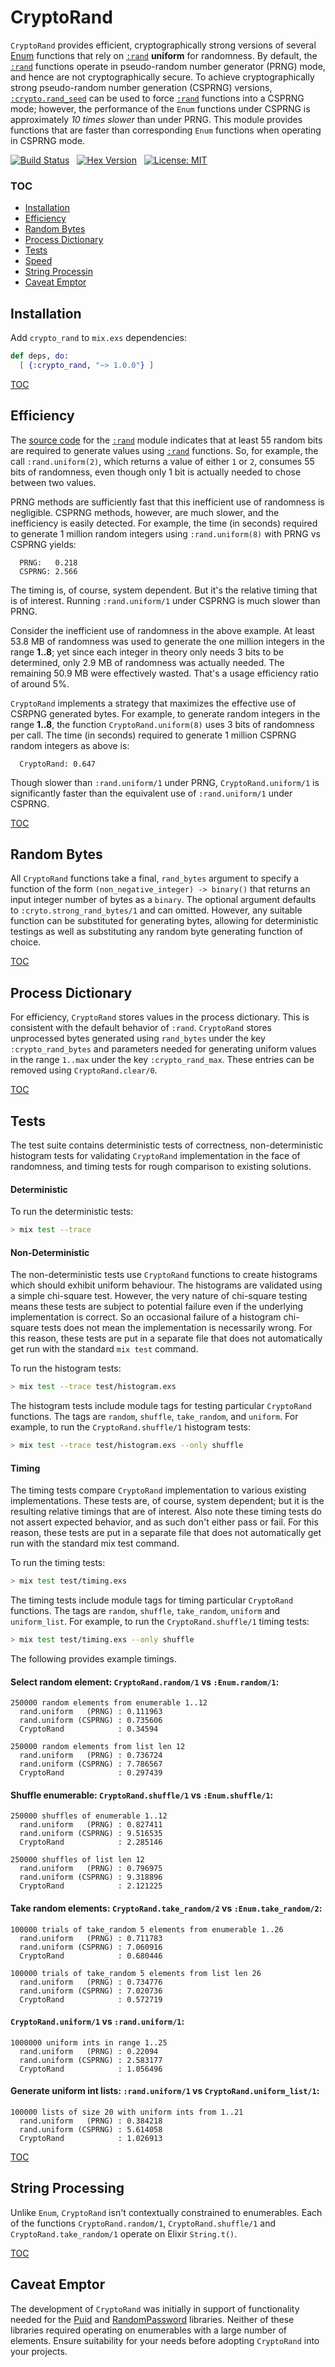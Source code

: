 # CryptoRand

`CryptoRand` provides efficient, cryptographically strong versions of several [Enum](https://hexdocs.pm/elixir/Enum.html) functions that rely on [`:rand`](http://www.erlang.org/doc/man/rand.html) __uniform__ for randomness. By default, the [`:rand`](http://www.erlang.org/doc/man/rand.html) functions operate in pseudo-random number generator (PRNG) mode, and hence are not cryptographically secure. To achieve cryptographically strong pseudo-random number generation (CSPRNG) versions, [`:crypto.rand_seed`](http://www.erlang.org/doc/man/crypto.html#rand_seed-0) can be used to force [`:rand`](http://www.erlang.org/doc/man/rand.html) functions into a CSPRNG mode; however, the performance of the `Enum` functions under CSPRNG is approximately _10 times slower_ than under PRNG. This module provides functions that are faster than corresponding `Enum` functions when operating in CSPRNG mode.

[![Build Status](https://travis-ci.org/CryptoRand/Elixir.svg?branch=master)](https://travis-ci.org/CryptoRand/Elixir) &nbsp; [![Hex Version](https://img.shields.io/hexpm/v/crypto_rand.svg "Hex Version")](https://hex.pm/packages/crypto_rand) &nbsp; [![License: MIT](https://img.shields.io/npm/l/express.svg)]()

### <a name="TOC"></a>TOC
 - [Installation](#Installation)
 - [Efficiency](#Efficiency)
 - [Random Bytes](#Random_Bytes)
 - [Process Dictionary](#Process_Dictionary)
 - [Tests](#Tests)
 - [Speed](#Speed)
 - [String Processin](#String_Processing)
 - [Caveat Emptor](#Caveat_Emptor)

## <a name="Installation"></a>Installation

Add `crypto_rand` to `mix.exs` dependencies:

  ```elixir
  def deps, do:
    [ {:crypto_rand, "~> 1.0.0"} ]
  ```

[TOC](#TOC)

## <a name="Efficiency"></a>Efficiency

The [source code](http://www.erlang.org/downloads) for the [`:rand`](http://www.erlang.org/doc/man/rand.html) module indicates that at least 55 random bits are required to generate values using [`:rand`](http://www.erlang.org/doc/man/rand.html) functions. So, for example, the call `:rand.uniform(2)`, which returns a value of either `1` or `2`, consumes 55 bits of randomness, even though only 1 bit is actually needed to chose between two values.

PRNG methods are sufficiently fast that this inefficient use of randomness is negligible. CSPRNG methods, however, are much slower, and the inefficiency is easily detected. For example, the time (in seconds) required to generate 1 million random integers using `:rand.uniform(8)` with PRNG vs CSPRNG yields:

      PRNG:   0.218
      CSPRNG: 2.566

The timing is, of course, system dependent. But it's the relative timing that is of interest. Running `:rand.uniform/1` under CSPRNG is much slower than PRNG.

Consider the inefficient use of randomness in the above example. At least 53.8 MB of randomness was used to generate the one million integers in the range **1..8**; yet since each integer in theory only needs 3 bits to be determined, only 2.9 MB of randomness was actually needed. The remaining 50.9 MB were effectively wasted. That's a usage efficiency ratio of around 5%.

`CryptoRand` implements a strategy that maximizes the effective use of CSRPNG generated bytes. For example, to generate random integers in the range **1..8**, the function `CryptoRand.uniform(8)` uses 3 bits of randomness per call. The time (in seconds) required to generate 1 million CSPRNG random integers as above is:

      CryptoRand: 0.647

Though slower than `:rand.uniform/1` under PRNG, `CryptoRand.uniform/1` is significantly faster than the equivalent use of `:rand.uniform/1` under CSPRNG.

[TOC](#TOC)

## <a name="Random_Bytes"></a>Random Bytes

All `CryptoRand` functions take a final, `rand_bytes` argument to specify a function of the form `(non_negative_integer) -> binary()` that returns an input integer number of bytes as a `binary`. The optional argument defaults to `:cryto.strong_rand_bytes/1` and can omitted. However, any suitable function can be substituted for generating bytes, allowing for deterministic testings as well as substituting any random byte generating function of choice.

[TOC](#TOC)

## <a name="Process_Dictionary"></a>Process Dictionary

For efficiency, `CryptoRand` stores values in the process dictionary. This is consistent with the default behavior of `:rand`. `CryptoRand` stores unprocessed bytes generated using `rand_bytes` under the key `:crypto_rand_bytes` and parameters needed for generating uniform values in the range `1..max` under the key `:crypto_rand_max`. These entries can be removed using `CryptoRand.clear/0`.

[TOC](#TOC)

## <a name="Tests"></a>Tests

The test suite contains deterministic tests of correctness, non-deterministic histogram tests for validating `CryptoRand` implementation in the face of randomness, and timing tests for rough comparison to existing solutions.

#### Deterministic

To run the deterministic tests:
    
```bash
> mix test --trace
```

#### Non-Deterministic

The non-deterministic tests use `CryptoRand` functions to create histograms which should exhibit uniform behaviour. The histograms are validated using a simple chi-square test. However, the very nature of chi-square testing means these tests are subject to potential failure even if the underlying implementation is correct. So an occasional failure of a histogram chi-square tests does not mean the implementation is necessarily wrong. For this reason, these tests are put in a separate file that does not automatically get run with the standard `mix test` command.

To run the histogram tests:
    
```bash
> mix test --trace test/histogram.exs
```

The histogram tests include module tags for testing particular `CryptoRand` functions. The tags are `random`, `shuffle`, `take_random`, and `uniform`. For example, to run the `CryptoRand.shuffle/1` histogram tests:

```bash
> mix test --trace test/histogram.exs --only shuffle
```

#### Timing

The timing tests compare `CryptoRand` implementation to various existing implementations. These tests are, of course, system dependent; but it is the resulting relative timings that are of interest. Also note these timing tests do not assert expected behavior, and as such don't either pass or fail. For this reason, these tests are put in a separate file that does not automatically get run with the standard mix test command.

To run the timing tests:

```bash
> mix test test/timing.exs
```

The timing tests include module tags for timing particular `CryptoRand` functions. The tags are `random`, `shuffle`, `take_random`, `uniform` and `uniform_list`. For example, to run the `CryptoRand.shuffle/1` timing tests:

```bash
> mix test test/timing.exs --only shuffle
```

The following provides example timings.

#### Select random element: `CryptoRand.random/1` vs `:Enum.random/1`:

    250000 random elements from enumerable 1..12
      rand.uniform   (PRNG) : 0.111963
      rand.uniform (CSPRNG) : 0.735606
      CryptoRand            : 0.34594

    250000 random elements from list len 12
      rand.uniform   (PRNG) : 0.736724
      rand.uniform (CSPRNG) : 7.786567
      CryptoRand            : 0.297439

#### Shuffle enumerable: `CryptoRand.shuffle/1` vs `:Enum.shuffle/1`:

    250000 shuffles of enumerable 1..12
      rand.uniform   (PRNG) : 0.827411
      rand.uniform (CSPRNG) : 9.516535
      CryptoRand            : 2.285146

    250000 shuffles of list len 12
      rand.uniform   (PRNG) : 0.796975
      rand.uniform (CSPRNG) : 9.318896
      CryptoRand            : 2.121225

#### Take random elements: `CryptoRand.take_random/2` vs `:Enum.take_random/2`:

    100000 trials of take_random 5 elements from enumerable 1..26
      rand.uniform   (PRNG) : 0.711783
      rand.uniform (CSPRNG) : 7.060916
      CryptoRand            : 0.680446

    100000 trials of take_random 5 elements from list len 26
      rand.uniform   (PRNG) : 0.734776
      rand.uniform (CSPRNG) : 7.020736
      CryptoRand            : 0.572719

#### `CryptoRand.uniform/1` vs `:rand.uniform/1`:

    1000000 uniform ints in range 1..25
      rand.uniform   (PRNG) : 0.22094
      rand.uniform (CSPRNG) : 2.583177
      CryptoRand            : 1.056496
  
#### Generate uniform int lists: `:rand.uniform/1` vs `CryptoRand.uniform_list/1`:

    100000 lists of size 20 with uniform ints from 1..21
      rand.uniform   (PRNG) : 0.384218
      rand.uniform (CSPRNG) : 5.614058
      CryptoRand            : 1.026913

[TOC](#TOC)

## <a name="String_Processing"></a>String Processing

Unlike `Enum`, `CryptoRand` isn't contextually constrained to enumerables. Each of the functions `CryptoRand.random/1`, `CryptoRand.shuffle/1` and `CryptoRand.take_random/1` operate on Elixir `String.t()`.

[TOC](#TOC)

## <a name="Caveat_Emptor"></a>Caveat Emptor

The development of `CryptoRand` was initially in support of functionality needed for the [Puid](https://hex.pm/packages/puid) and [RandomPassword](https://hex.pm/packages/random_password) libraries. Neither of these libraries required operating on enumerables with a large number of elements. Ensure suitability for your needs before adopting `CryptoRand` into your projects.

